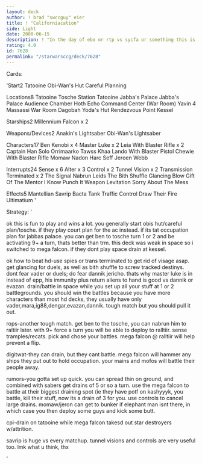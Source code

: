 ```yaml
---
layout: deck
author: ! brad "swccguy" eier
title: ! "Californiacation"
side: Light
date: 2000-06-15
description: ! "In the day of ebo or rtp vs sycfa or something this is just a laid back mains deck that wins a lot, is fun to play, and isnt that complicated to set up."
rating: 4.0
id: 7628
permalink: "/starwarsccg/deck/7628"
---
```

Cards: 

'Start2
Tatooine Obi-Wan's Hut
Careful Planning

Locations8
Tatooine Tosche Station
Tatooine Jabba's Palace
Jabba's Palace Audience Chamber
Hoth Echo Command Center (War Room)
Yavin 4 Massassi War Room
Dagobah Yoda's Hut
Rendezvous Point
Kessel

Starships2
Millennium Falcon x 2

Weapons/Devices2
Anakin's Lightsaber
Obi-Wan's Lightsaber

Characters17
Ben Kenobi x 4
Master Luke x 2
Leia With Blaster Rifle x 2
Captain Han Solo
Orrimaarko
Tawss Khaa
Lando With Blaster Pistol
Chewie With Blaster Rifle
Momaw Nadon
Harc Seff
Jeroen Webb

Interrupts24
Sense x 6
Alter x 3
Control x 2
Tunnel Vision x 2
Transmission Terminated x 2
The Signal
Nabrun Leids
The Bith Shuffle
Glancing Blow
Gift Of The Mentor
I Know
Punch It
Weapon Levitation
Sorry About The Mess

Effects5
Mantellian Savrip
Bacta Tank
Traffic Control
Draw Their Fire
Ultimatium
'

Strategy: '

ok this is fun to play and wins a lot. you generally start obis hut/careful plan/tosche. if they play court plan for the ac instead. if its tat occupation plan for jabbas palace.
you can get ben to tosche turn 1 or 2 and be activating 9+ a turn, thats better than trm.
this deck was weak in space so i switched to mega falcon. if they dont play space drain at kessel.

ok how to beat
hd-use spies or trans terminated to get rid of visage asap. get glancing for duels, as well as bith shuffle to screw tracked destinys. dont fear vader or duels; do fear dannik jericho. thats why master luke is in instead of epp, his immunity plus return aliens to hand is good vs dannik or evazan. drain/battle in space while you set up all your stuff at 1 or 2 battlegrounds. you should win the battles because you have more characters than most hd decks, they usually have only vader,mara,ig88,dengar,evazan,dannik. tough match but you should pull it out.

rops-another tough match. get ben to the tosche, you can nabrun him to raltiir later. with 9+ force a turn you will be able to deploy to ralltiir. sense tramples/recats. pick and chose your battles. mega falcon @ ralltiir will help prevent a flip.

digitwat-they can drain, but they cant battle. mega falcon will hammer any ships they put out to hold occupation. your mains and mofos will battle their people away.

rumors-you gotta set up quick. you can spread thin on ground, and combined with sabers get drains of 5 or so a turn. use the mega falcon to battle at their biggest draining spot (ie they have potf on kashyyyk, you battle, kill their stuff, now its a drain of 3 for you. use controls to cancel large drains. momaw/jeron can get to bunker if elephant man isnt there, in which case you then deploy some guys and kick some butt.

cpi-drain on tatooine while mega falcon takesd out star destroyers w/attrition.

savrip is huge vs every matchup. tunnel visions and controls are very useful too.
lmk what u think, thx


'
